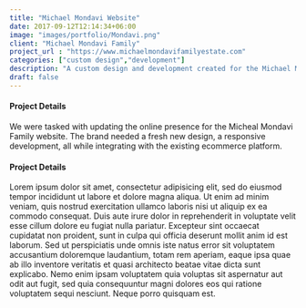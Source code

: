 ```yaml
---
title: "Michael Mondavi Website"
date: 2017-09-12T12:14:34+06:00
image: "images/portfolio/Mondavi.png"
client: "Michael Mondavi Family"
project_url : "https://www.michaelmondavifamilyestate.com"
categories: ["custom design","development"]
description: "A custom design and development created for the Michael Mondavi Family."
draft: false
---
```


#### Project Details

We were tasked with updating the online presence for the Micheal Mondavi Family website. The brand needed a fresh new design, a responsive development, all while integrating with the existing ecommerce platform.


#### Project Details

Lorem ipsum dolor sit amet, consectetur adipisicing elit, sed do eiusmod tempor incididunt ut labore et
dolore magna aliqua. Ut enim ad minim veniam, quis nostrud exercitation ullamco laboris nisi ut aliquip ex
ea commodo consequat. Duis aute irure dolor in reprehenderit in voluptate velit esse cillum dolore eu fugiat
nulla pariatur. Excepteur sint occaecat cupidatat non proident, sunt in culpa qui officia deserunt mollit
anim id est laborum. Sed ut perspiciatis unde omnis iste natus error sit voluptatem accusantium doloremque
laudantium, totam rem aperiam, eaque ipsa quae ab illo inventore veritatis et quasi architecto beatae vitae
dicta sunt explicabo. Nemo enim ipsam voluptatem quia voluptas sit aspernatur aut odit aut fugit, sed quia
consequuntur magni dolores eos qui ratione voluptatem sequi nesciunt. Neque porro quisquam est.